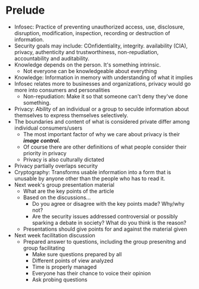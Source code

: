 # Prelude
- Infosec: Practice of preventing unauthorized access, use, disclosure, disruption, modification, inspection, recording or destruction of information.
- Security goals may include: COnfidentiality, integrity. availability (CIA), privacy, authenticity and trustworthiness, non-repudiation, accountability and auditability.
- Knowledge depends on the person. It's something intrinsic.
    - Not everyone can be knowledgeable about everything
- Knowledge: Information in memory with understanding of what it implies
- Infosec relates more to businesses and organizations, privacy would go more into consumers and personalities
    - Non-repudiation: Make it so that someone can't deny they've done something.
- Privacy: Ability of an individual or a group to seculde information about themselves to express themselves selectively.
- The boundaries and content of what is considered private differ among individual consumers/users
    - The most important factor of why we care about privacy is their ***image control.***
    - Of course there are other definitions of what people consider their priority in privacy
    - Privacy is also culturally dictated
- Privacy partially overlaps security
- Cryptography: Transforms usable information into a form that is unusable by anyone other than the people who has to read it. 
- Next week's group presentation material 
    - What are the key points of the article
    - Based on the discussions...
        - Do you agree or disagree with the key points made? Why/why not?
        - Are the security issues addressed controversial or possibly sparking a debate in society? What do you think is the reason?
    - Presentations should give points for and against the material given
- Next week facilitation discussion
    - Prepared answer to questions, including the group presenitng and group facilitating
        - Make sure questions prepared by all 
        - Different points of view analyzed
        - Time is properly managed
        - Everyone has their chance to voice their opinion
        - Ask probing questions
